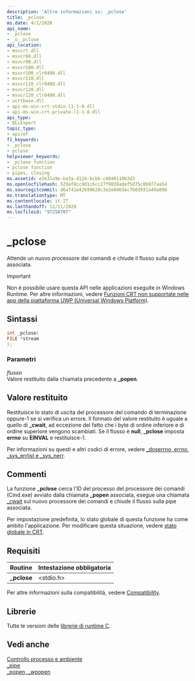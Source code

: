 ```yaml
---
description: 'Altre informazioni su: _pclose'
title: _pclose
ms.date: 4/2/2020
api_name:
- _pclose
- _o__pclose
api_location:
- msvcrt.dll
- msvcr80.dll
- msvcr90.dll
- msvcr100.dll
- msvcr100_clr0400.dll
- msvcr110.dll
- msvcr110_clr0400.dll
- msvcr120.dll
- msvcr120_clr0400.dll
- ucrtbase.dll
- api-ms-win-crt-stdio-l1-1-0.dll
- api-ms-win-crt-private-l1-1-0.dll
api_type:
- DLLExport
topic_type:
- apiref
f1_keywords:
- _pclose
- pclose
helpviewer_keywords:
- _pclose function
- pclose function
- pipes, closing
ms.assetid: e2e31a9e-ba3a-4124-bcbb-c4040110b3d3
ms.openlocfilehash: 529af8ccdd1c6cc27f9039adef5d75c8b977aa54
ms.sourcegitcommit: d6af41e42699628c3e2e6063ec7b03931a49a098
ms.translationtype: MT
ms.contentlocale: it-IT
ms.lasthandoff: 12/11/2020
ms.locfileid: "97258707"
---
```

# <a name="_pclose"></a>_pclose

Attende un nuovo processore dei comandi e chiude il flusso sulla pipe associata.

> [!IMPORTANT]
> Non è possibile usare questa API nelle applicazioni eseguite in Windows Runtime. Per altre informazioni, vedere [Funzioni CRT non supportate nelle app della piattaforma UWP (Universal Windows Platform)](../../cppcx/crt-functions-not-supported-in-universal-windows-platform-apps.md).

## <a name="syntax"></a>Sintassi

```C
int _pclose(
FILE *stream
);
```

### <a name="parameters"></a>Parametri

*flusso*<br/>
Valore restituito dalla chiamata precedente a **_popen**.

## <a name="return-value"></a>Valore restituito

Restituisce lo stato di uscita del processore del comando di terminazione oppure-1 se si verifica un errore. Il formato del valore restituito è uguale a quello di **_cwait**, ad eccezione del fatto che i byte di ordine inferiore e di ordine superiore vengono scambiati. Se il flusso è **null**, **_pclose** imposta **errno** su **EINVAL** e restituisce-1.

Per informazioni su questi e altri codici di errore, vedere [_doserrno, errno, _sys_errlist e _sys_nerr](../../c-runtime-library/errno-doserrno-sys-errlist-and-sys-nerr.md).

## <a name="remarks"></a>Commenti

La funzione **_pclose** cerca l'ID del processo del processore dei comandi (Cmd.exe) avviato dalla chiamata **_popen** associata, esegue una chiamata [_cwait](cwait.md) sul nuovo processore dei comandi e chiude il flusso sulla pipe associata.

Per impostazione predefinita, lo stato globale di questa funzione ha come ambito l'applicazione. Per modificare questa situazione, vedere [stato globale in CRT](../global-state.md).

## <a name="requirements"></a>Requisiti

|Routine|Intestazione obbligatoria|
|-------------|---------------------|
|**_pclose**|\<stdio.h>|

Per altre informazioni sulla compatibilità, vedere [Compatibility](../../c-runtime-library/compatibility.md).

## <a name="libraries"></a>Librerie

Tutte le versioni delle [librerie di runtime C](../../c-runtime-library/crt-library-features.md).

## <a name="see-also"></a>Vedi anche

[Controllo processo e ambiente](../../c-runtime-library/process-and-environment-control.md)<br/>
[_pipe](pipe.md)<br/>
[_popen, _wpopen](popen-wpopen.md)<br/>
